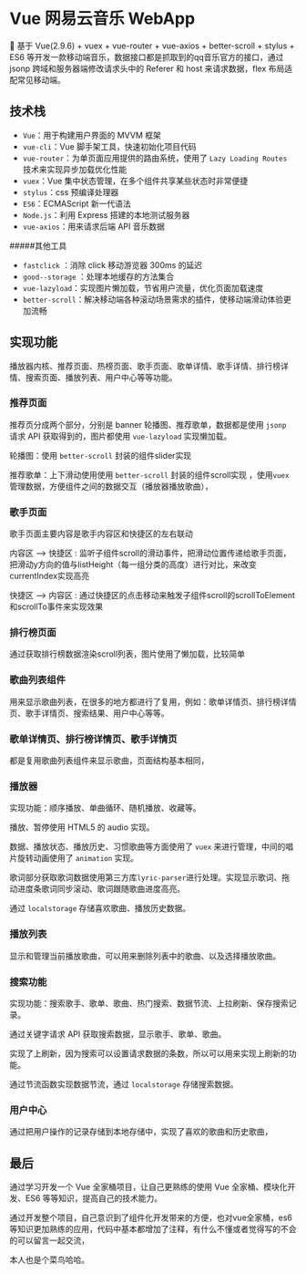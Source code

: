 ﻿# Vue 网易云音乐 WebApp

:musical_keyboard: 基于 Vue(2.9.6) + vuex + vue-router + vue-axios + better-scroll + stylus + ES6 等开发一款移动端音乐，数据接口都是抓取到的qq音乐官方的接口，通过 jsonp 跨域和服务器端修改请求头中的 Referer 和 host 来请求数据，flex 布局适配常见移动端。



## 技术栈

* `Vue`：用于构建用户界面的 MVVM 框架
* `vue-cli`：Vue 脚手架工具，快速初始化项目代码
* `vue-router`：为单页面应用提供的路由系统，使用了 `Lazy Loading Routes` 技术来实现异步加载优化性能
* `vuex`：Vue 集中状态管理，在多个组件共享某些状态时非常便捷
* `stylus`：css 预编译处理器
* `ES6`：ECMAScript 新一代语法
* `Node.js`：利用 Express 搭建的本地测试服务器
* `vue-axios`：用来请求后端 API 音乐数据

#####其他工具

* `fastclick` ：消除 click 移动游览器 300ms 的延迟
* `good--storage` ：处理本地缓存的方法集合
* `vue-lazyload`：实现图片懒加载，节省用户流量，优化页面加载速度
* `better-scroll`：解决移动端各种滚动场景需求的插件，使移动端滑动体验更加流畅
## 实现功能

播放器内核、推荐页面、热榜页面、歌手页面、歌单详情、歌手详情、排行榜详情、搜索页面、播放列表、用户中心等等功能。

### 推荐页面

推荐页分成两个部分，分别是 banner 轮播图、推荐歌单，数据都是使用 `jsonp` 请求 API 获取得到的，图片都使用 `vue-lazyload` 实现懒加载。

轮播图：使用 `better-scroll` 封装的组件slider实现

推荐歌单：上下滑动使用使用 `better-scroll` 封装的组件scroll实现 ，使用`vuex` 管理数据，方便组件之间的数据交互（播放器播放歌曲），

### 歌手页面

歌手页面主要内容是歌手内容区和快捷区的左右联动

内容区 -->  快捷区 : 监听子组件scroll的滑动事件，把滑动位置传递给歌手页面，把滑动y方向的值与listHeight（每一组分类的高度）进行对比，来改变currentIndex实现高亮

快捷区 -->  内容区 : 通过快捷区的点击移动来触发子组件scroll的scrollToElement和scrollTo事件来实现效果


### 排行榜页面

通过获取排行榜数据渲染scroll列表，图片使用了懒加载，比较简单

### 歌曲列表组件

用来显示歌曲列表，在很多的地方都进行了复用，例如：歌单详情页、排行榜详情页、歌手详情页、搜索结果、用户中心等等。

### 歌单详情页、排行榜详情页、歌手详情页


都是复用歌曲列表组件来显示歌曲，页面结构基本相同，

### 播放器

实现功能：顺序播放、单曲循环、随机播放、收藏等。

播放、暂停使用 HTML5 的 audio 实现。

数据、播放状态、播放历史、习惯歌曲等方面使用了 `vuex` 来进行管理，中间的唱片旋转动画使用了 `animation` 实现。

歌词部分获取歌词数据使用第三方库`lyric-parser`进行处理。实现显示歌词、拖动进度条歌词同步滚动、歌词跟随歌曲进度高亮。

通过 `localstorage` 存储喜欢歌曲、播放历史数据。


### 播放列表

显示和管理当前播放歌曲，可以用来删除列表中的歌曲、以及选择播放歌曲。

### 搜索功能

实现功能：搜索歌手、歌单、歌曲、热门搜索、数据节流、上拉刷新、保存搜索记录。

通过关键字请求 API 获取搜索数据，显示歌手、歌单、歌曲。

实现了上刷新，因为搜索可以设置请求数据的条数，所以可以用来实现上刷新的功能。

通过节流函数实现数据节流，通过 `localstorage` 存储搜索数据。

### 用户中心

通过把用户操作的记录存储到本地存储中，实现了喜欢的歌曲和历史歌曲，


## 最后

通过学习开发一个 Vue 全家桶项目，让自己更熟练的使用 Vue 全家桶、模块化开发、ES6 等等知识，提高自己的技术能力。

通过开发整个项目，自己意识到了组件化开发带来的方便，也对vue全家桶，es6等知识更加熟练的应用，代码中基本都增加了注释，有什么不懂或者觉得写的不会的可以留言一起交流，

本人也是个菜鸟哈哈。
